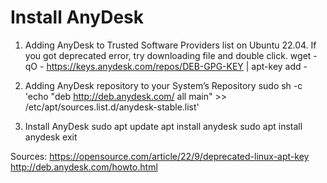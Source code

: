 # Install AnyDesk

1. Adding AnyDesk to Trusted Software Providers list on Ubuntu 22.04. If you got deprecated error, try downloading file and double click.
wget -qO - https://keys.anydesk.com/repos/DEB-GPG-KEY | apt-key add -

2. Adding AnyDesk repository to your System’s Repository
sudo sh -c 'echo "deb http://deb.anydesk.com/ all main" >> /etc/apt/sources.list.d/anydesk-stable.list'

3. Install AnyDesk
sudo apt update
apt install anydesk
sudo apt install anydesk
exit


Sources:
<https://opensource.com/article/22/9/deprecated-linux-apt-key>\
<http://deb.anydesk.com/howto.html>
